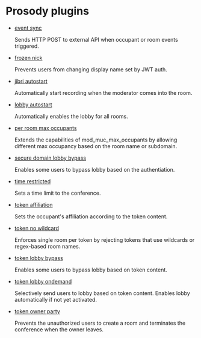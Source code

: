 # Prosody plugins

- [event sync](event_sync/)

  Sends HTTP POST to external API when occupant or room events triggered.

- [frozen nick](frozen_nick/)

  Prevents users from changing display name set by JWT auth.

- [jibri autostart](jibri_autostart/)

  Automatically start recording when the moderator comes into the room.

- [lobby autostart](lobby_autostart/)

  Automatically enables the lobby for all rooms.

- [per room max occupants](per_room_max_occupants/)

  Extends the capabilities of mod_muc_max_occupants by allowing different max
  occupancy based on the room name or subdomain.

- [secure domain lobby bypass](secure_domain_lobby_bypass/)

  Enables some users to bypass lobby based on the authentiation.

- [time restricted](time_restricted/)

  Sets a time limit to the conference.

- [token affiliation](token_affiliation/)

  Sets the occupant's affiliation according to the token content.

- [token no wildcard](token_no_wildcard/)

  Enforces single room per token by rejecting tokens that use wildcards or regex-based room names.

- [token lobby bypass](token_lobby_bypass/)

  Enables some users to bypass lobby based on token content.

- [token lobby ondemand](token_lobby_ondemand/)

  Selectively send users to lobby based on token content. Enables lobby
  automatically if not yet activated.

- [token owner party](token_owner_party/)

  Prevents the unauthorized users to create a room and terminates the conference
  when the owner leaves.
